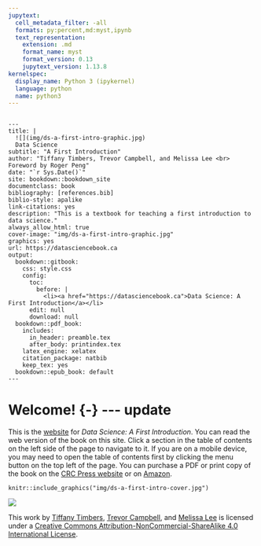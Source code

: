 ```yaml
---
jupytext:
  cell_metadata_filter: -all
  formats: py:percent,md:myst,ipynb
  text_representation:
    extension: .md
    format_name: myst
    format_version: 0.13
    jupytext_version: 1.13.8
kernelspec:
  display_name: Python 3 (ipykernel)
  language: python
  name: python3
---
```


```{raw-cell}

---
title: |
  ![](img/ds-a-first-intro-graphic.jpg)  
  Data Science
subtitle: "A First Introduction"
author: "Tiffany Timbers, Trevor Campbell, and Melissa Lee <br> Foreword by Roger Peng"
date: "`r Sys.Date()`"
site: bookdown::bookdown_site
documentclass: book
bibliography: [references.bib]
biblio-style: apalike
link-citations: yes
description: "This is a textbook for teaching a first introduction to data science."
always_allow_html: true
cover-image: "img/ds-a-first-intro-graphic.jpg"
graphics: yes
url: https://datasciencebook.ca
output:
  bookdown::gitbook:
    css: style.css
    config:
      toc:
        before: |
          <li><a href="https://datasciencebook.ca">Data Science: A First Introduction</a></li>
      edit: null
      download: null
  bookdown::pdf_book:
    includes:
      in_header: preamble.tex
      after_body: printindex.tex
    latex_engine: xelatex
    citation_package: natbib
    keep_tex: yes
  bookdown::epub_book: default
---
```

# Welcome! {-}  --- update

This is the [website](https://datasciencebook.ca/) for *Data Science: A First Introduction*. 
You can read the web version of the book on this site. Click a section in the table of contents
on the left side of the page to navigate to it. If you are on a mobile device,
you may need to open the table of contents first by clicking the menu button on 
the top left of the page.
You can purchase a PDF or print copy of the book 
on the [CRC Press website](https://www.routledge.com/Data-Science-A-First-Introduction/Timbers-Campbell-Lee/p/book/9780367524685) or on [Amazon](https://www.amazon.com/Data-Science-First-Introduction-Chapman/dp/0367532174/ref=sr_[…]qid=1644637450&sprefix=data+science+timber%2Caps%2C166&sr=8-1).

```{r bookcover, echo = FALSE, fig.retina = 2, out.width = "45%"}
knitr::include_graphics("img/ds-a-first-intro-cover.jpg")
```

<img src="https://i.creativecommons.org/l/by-nc-sa/4.0/88x31.png">

This work by [Tiffany Timbers](https://www.tiffanytimbers.com/), [Trevor Campbell](https://trevorcampbell.me/), 
and [Melissa Lee](https://www.stat.ubc.ca/users/melissa-lee) is licensed under 
a [Creative Commons Attribution-NonCommercial-ShareAlike 4.0 International License](http://creativecommons.org/licenses/by-nc-sa/4.0/).

```{r foreward, child="foreword-text.Rmd"}
```

```{r preface, child="preface-text.Rmd"}
```

```{r acknowledgements, child="acknowledgements.Rmd"}
```
